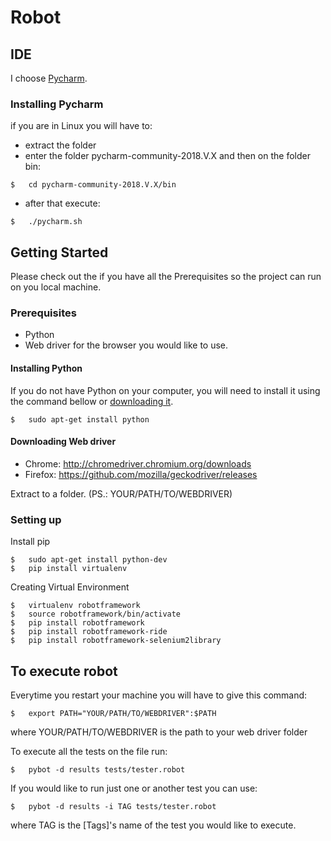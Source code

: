# Robot

## IDE
I choose [Pycharm](https://www.jetbrains.com/pycharm/download/).

### Installing Pycharm
if you are in Linux you will have to:
* extract the folder
* enter the folder pycharm-community-2018.V.X and then on the folder bin:
```
$   cd pycharm-community-2018.V.X/bin
```
* after that execute:
```
$   ./pycharm.sh
```

## Getting Started

Please check out the if you have all the Prerequisites so the project can run on you local machine.

### Prerequisites
* Python
* Web driver for the browser you would like to use.

#### Installing Python
If you do not have Python on your computer, you will need to install it using the command bellow or [downloading it](https://www.python.org/downloads/). 

```
$   sudo apt-get install python
```

#### Downloading Web driver
* Chrome: http://chromedriver.chromium.org/downloads
* Firefox: https://github.com/mozilla/geckodriver/releases

Extract to a folder. (PS.: YOUR/PATH/TO/WEBDRIVER)

### Setting up
Install pip
```
$   sudo apt-get install python-dev
$   pip install virtualenv
```

Creating Virtual Environment
```
$   virtualenv robotframework
$   source robotframework/bin/activate
$   pip install robotframework
$   pip install robotframework-ride
$   pip install robotframework-selenium2library
```


## To execute robot
Everytime you restart your machine you will have to give this command:
```
$   export PATH="YOUR/PATH/TO/WEBDRIVER":$PATH
```
where YOUR/PATH/TO/WEBDRIVER is the path to your web driver folder


To execute all the tests on the file run:
```
$   pybot -d results tests/tester.robot
```

If you would like to run just one or another test you can use:
```
$   pybot -d results -i TAG tests/tester.robot
```
where TAG is the [Tags]'s name of the test you would like to execute.